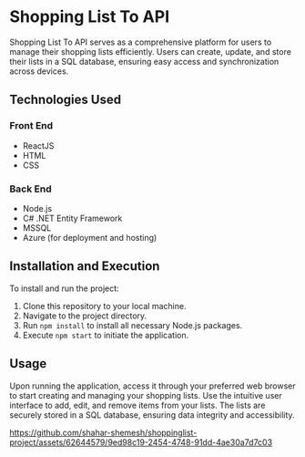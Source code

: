 # Shopping List To API

Shopping List To API serves as a comprehensive platform for users to manage their shopping lists efficiently. Users can create, update, and store their lists in a SQL database, ensuring easy access and synchronization across devices.

## Technologies Used

### Front End
- ReactJS
- HTML
- CSS

### Back End
- Node.js
- C# .NET Entity Framework
- MSSQL
- Azure (for deployment and hosting)

## Installation and Execution

To install and run the project:

1. Clone this repository to your local machine.
2. Navigate to the project directory.
3. Run `npm install` to install all necessary Node.js packages.
4. Execute `npm start` to initiate the application.

## Usage

Upon running the application, access it through your preferred web browser to start creating and managing your shopping lists. Use the intuitive user interface to add, edit, and remove items from your lists. The lists are securely stored in a SQL database, ensuring data integrity and accessibility.

https://github.com/shahar-shemesh/shoppinglist-project/assets/62644579/9ed98c19-2454-4748-91dd-4ae30a7d7c03

